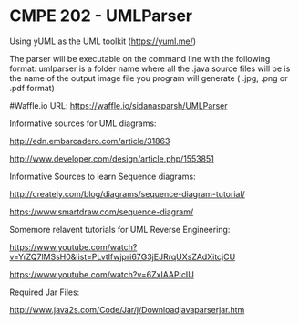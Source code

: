 # CMPE 202 - UMLParser
Using yUML as the UML toolkit (https://yuml.me/)

The parser will be executable on the command line with the following format:
umlparser <source folder> <output file name>
<source folder> is a folder name where all the .java source files will be
<output file name> is the name of the output image file you program will generate ( .jpg, .png or .pdf format)

#Waffle.io URL:
https://waffle.io/sidanasparsh/UMLParser


Informative sources for UML diagrams:

http://edn.embarcadero.com/article/31863

http://www.developer.com/design/article.php/1553851

Informative Sources to learn Sequence diagrams:

http://creately.com/blog/diagrams/sequence-diagram-tutorial/

https://www.smartdraw.com/sequence-diagram/

Somemore relavent tutorials for UML Reverse Engineering:

https://www.youtube.com/watch?v=YrZQ7lMSsH0&list=PLvtlfwjpri67G3jEJRrqUXsZAdXitcjCU

https://www.youtube.com/watch?v=6ZxIAAPIcIU

Required Jar Files:

http://www.java2s.com/Code/Jar/j/Downloadjavaparserjar.htm



